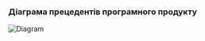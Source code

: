 ### Діаграма прецедентів програмного продукту


![Diagram](https://github.com/oleksandrblazhko/ai-212-socheslo/assets/101970415/5384d13d-d2cd-4cef-8853-dd9dc4da8286)


